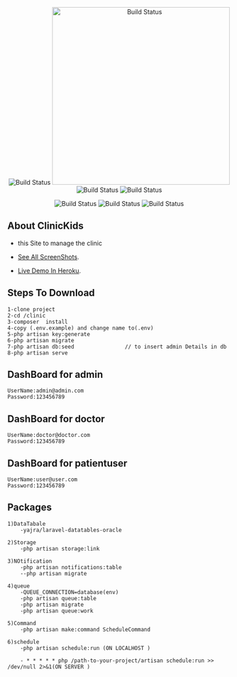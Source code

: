 
<p align="center">
    <img src="https://drive.google.com/file/d/1nFst0cIrjTdufeaAY76pURZkr2X9P4ko/view?usp=sharing" alt="Build Status">
    <img src="https://drive.google.com/file/d/1c2GQU-yO4vIAsNtJKBLrRTug5Xgtgy8v/view?usp=sharing" alt="Build Status"  width="400">
    <img src="https://drive.google.com/file/d/1zSqLpetWB2Pqt4-evCyo850-ZIXCWT9B/view?usp=sharing" alt="Build Status">
    <img src="https://drive.google.com/file/d/1OeeU7-ZH8b4f0FumN5IgR6LaAJ8qY6ZH/view?usp=sharing" alt="Build Status">
</p>
<p align="center">
    <img src="https://drive.google.com/file/d/1wBfJXos-ebNLKchuApR_DWlmyRrE3afZ/view?usp=sharing" alt="Build Status">
    <img src="https://drive.google.com/file/d/1qq4qkBFlKGvL-XawBhKaMD8Er7LsShvq/view?usp=sharing" alt="Build Status">
    <img src="https://drive.google.com/file/d/1ykkxSJKkQhCa5NIE2mhOa32VPlrykNmG/view?usp=sharing" alt="Build Status">
</p>

## About ClinicKids
- this Site to manage the clinic 
 
- [See All ScreenShots](https://drive.google.com/drive/folders/1ASwuvlAnXOJmZhS2yo0NQEtWS8E5BNET?usp=sharing).
- [Live Demo In Heroku](http://pure-basin-21198.herokuapp.com).

## Steps To Download
    1-clone project
    2-cd /clinic
    3-composer  install
    4-copy (.env.example) and change name to(.env)
    5-php artisan key:generate
    6-php artisan migrate
    7-php artisan db:seed                // to insert admin Details in db
    8-php artisan serve
## DashBoard  for admin
    UserName:admin@admin.com
    Password:123456789
## DashBoard for doctor
    UserName:doctor@doctor.com
    Password:123456789
## DashBoard for patientuser
    UserName:user@user.com
    Password:123456789
## Packages
    1)DataTabale
        -yajra/laravel-datatables-oracle

    2)Storage
        -php artisan storage:link

    3)NOtification
        -php artisan notifications:table
        --php artisan migrate
    
    4)queue    
        -QUEUE_CONNECTION=database(env)
        -php artisan queue:table
        -php artisan migrate
        -php artisan queue:work 

    5)Command
        -php artisan make:command ScheduleCommand

    6)schedule
        -php artisan schedule:run (ON LOCALHOST )

        - * * * * * php /path-to-your-project/artisan schedule:run >> /dev/null 2>&1(ON SERVER )

